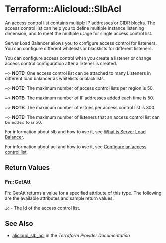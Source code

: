 # Terraform::Alicloud::SlbAcl

An access control list contains multiple IP addresses or CIDR blocks.
The access control list can help you to define multiple instance listening dimension,
and to meet the multiple usage for single access control list.

Server Load Balancer allows you to configure access control for listeners.
You can configure different whitelists or blacklists for different listeners.

You can configure access control
when you create a listener or change access control configuration after a listener is created.

~> **NOTE:** One access control list can be attached to many Listeners in different load balancer as whitelists or blacklists.

~> **NOTE:** The maximum number of access control lists per region  is 50.

~> **NOTE:** The maximum number of IP addresses added each time is 50.

~> **NOTE:** The maximum number of entries per access control list is 300.

~> **NOTE:** The maximum number of listeners that an access control list can be added to is 50.

For information about slb and how to use it, see [What is Server Load Balancer](https://www.alibabacloud.com/help/doc-detail/27539.htm).

For information about acl and how to use it, see [Configure an access control list](https://www.alibabacloud.com/help/doc-detail/85978.htm).

## Return Values

### Fn::GetAtt

Fn::GetAtt returns a value for a specified attribute of this type. The following are the available attributes and sample return values.

`Id` - The Id of the access control list.

## See Also

* [alicloud_slb_acl](https://www.terraform.io/docs/providers/alicloud/r/slb_acl.html) in the _Terraform Provider Documentation_
